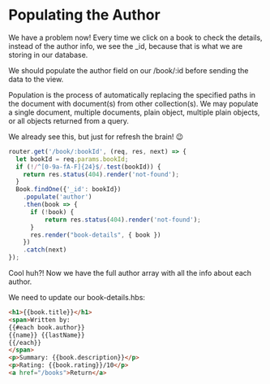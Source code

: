 # Populating the Author

We have a problem now! Every time we click on a book to check the details, instead of the author info, we see the _id, because that is what we are storing in our database.

We should populate the author field on our /book/:id before sending the data to the view.

Population is the process of automatically replacing the specified paths in the document with document(s) from other collection(s). We may populate a single document, multiple documents, plain object, multiple plain objects, or all objects returned from a query.

We already see this, but just for refresh the brain! :wink:
```js
router.get('/book/:bookId', (req, res, next) => {
  let bookId = req.params.bookId;
  if (!/^[0-9a-fA-F]{24}$/.test(bookId)) { 
    return res.status(404).render('not-found');
  }
  Book.findOne({'_id': bookId})
    .populate('author')
    .then(book => {
      if (!book) {
          return res.status(404).render('not-found');
      }
      res.render("book-details", { book })
    })
    .catch(next)
});
```
Cool huh?! Now we have the full author array with all the info about each author.

We need to update our book-details.hbs:

```html
<h1>{{book.title}}</h1>
<span>Written by: 
{{#each book.author}}
{{name}} {{lastName}}
{{/each}}
</span>
<p>Summary: {{book.description}}</p>
<p>Rating: {{book.rating}}/10</p>
<a href="/books">Return</a>
```
